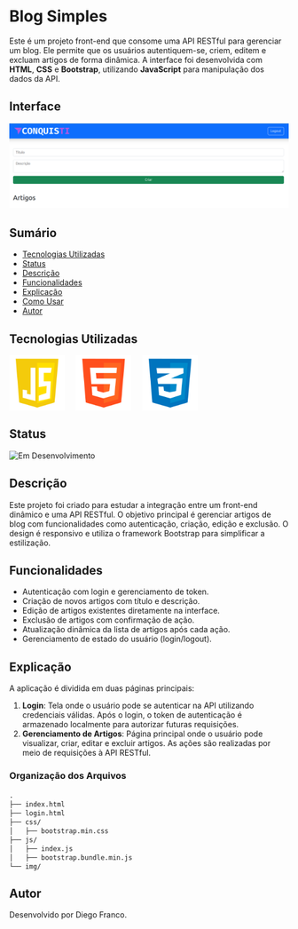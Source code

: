 # Blog Simples

Este é um projeto front-end que consome uma API RESTful para gerenciar um blog. Ele permite que os usuários autentiquem-se, criem, editem e excluam artigos de forma dinâmica. A interface foi desenvolvida com **HTML**, **CSS** e **Bootstrap**, utilizando **JavaScript** para manipulação dos dados da API.

## Interface

<div align="center">
  <img src="images/logo.png" alt="Imagem do Projeto" width="900">
</div>

## Sumário

- [Tecnologias Utilizadas](#tecnologias-utilizadas)
- [Status](#status)
- [Descrição](#descrição)
- [Funcionalidades](#funcionalidades)
- [Explicação](#explicação)
- [Como Usar](#como-usar)
- [Autor](#autor)

## Tecnologias Utilizadas

<div style="display: flex; flex-direction: row;">
  <div style="margin-right: 20px; display: flex; justify-content: flex-start;">
    <img src="images/js.png" alt="Logo JavaScript" width="100"/>
  </div>
  <div style="margin-right: 20px; display: flex; justify-content: flex-start;">
    <img src="images/html.png" alt="Logo HTML" width="100"/>
  </div>
  <div style="margin-right: 20px; display: flex; justify-content: flex-start;">
    <img src="images/css.png" alt="Logo CSS" width="100"/>
  </div>
</div>

## Status

![Em Desenvolvimento](http://img.shields.io/static/v1?label=STATUS&message=EM%20DESENVOLVIMENTO&color=RED&style=for-the-badge)

## Descrição

Este projeto foi criado para estudar a integração entre um front-end dinâmico e uma API RESTful. O objetivo principal é gerenciar artigos de blog com funcionalidades como autenticação, criação, edição e exclusão. O design é responsivo e utiliza o framework Bootstrap para simplificar a estilização.

## Funcionalidades

- Autenticação com login e gerenciamento de token.
- Criação de novos artigos com título e descrição.
- Edição de artigos existentes diretamente na interface.
- Exclusão de artigos com confirmação de ação.
- Atualização dinâmica da lista de artigos após cada ação.
- Gerenciamento de estado do usuário (login/logout).

## Explicação

A aplicação é dividida em duas páginas principais:

1. **Login**: Tela onde o usuário pode se autenticar na API utilizando credenciais válidas. Após o login, o token de autenticação é armazenado localmente para autorizar futuras requisições.
2. **Gerenciamento de Artigos**: Página principal onde o usuário pode visualizar, criar, editar e excluir artigos. As ações são realizadas por meio de requisições à API RESTful.

### Organização dos Arquivos

```plaintext
.
├── index.html
├── login.html
├── css/
│   ├── bootstrap.min.css
├── js/
│   ├── index.js
│   ├── bootstrap.bundle.min.js
└── img/
```

<!-- Usuario teste
teste@example.com
123456 -->

## Autor

Desenvolvido por Diego Franco.

<!--

5 Dicas para Melhorar o Desempenho de seu Código em JavaScript

Escrever código JavaScript eficiente é essencial para garantir uma boa performance em suas aplicações. Aqui estão cinco dicas práticas: 1) Use let e const adequadamente para evitar problemas com variáveis globais. 2) Reduza a complexidade utilizando funções puras e evitando loops desnecessários. 3) Prefira métodos como map, filter e reduce para manipular arrays de forma funcional. 4) Minimize manipulações diretas no DOM, pois elas podem ser custosas. 5) Use ferramentas como Webpack para otimizar seu código. Aplique essas práticas e veja sua aplicação rodar de forma mais eficiente!

---

O Que São APIs RESTful e Por Que Usá-las?

APIs RESTful são interfaces que permitem a comunicação entre diferentes sistemas usando os princípios REST (Representational State Transfer). Elas são amplamente utilizadas para conectar aplicativos front-end e back-end de maneira eficiente. Uma API bem construída segue práticas como usar verbos HTTP corretamente, organizar endpoints de forma intuitiva e retornar respostas claras e concisas. Se você está desenvolvendo sistemas modernos, entender e implementar APIs RESTful é essencial para criar aplicações escaláveis e modulares.

---

Como Escolher o Melhor Framework Front-End?

A escolha do framework front-end certo pode ser um desafio para desenvolvedores. React, Angular e Vue.js são os mais populares, mas cada um tem características distintas. React é ideal para projetos que exigem flexibilidade e alta personalização. Angular oferece uma solução completa, incluindo ferramentas para desenvolvimento de ponta a ponta. Vue.js é leve, fácil de aprender e perfeito para iniciantes. Antes de decidir, avalie o escopo do projeto, o tamanho da equipe e o nível de experiência em JavaScript. A escolha certa pode acelerar o desenvolvimento e melhorar a manutenção do código.

---

Introdução ao Git: Controle de Versão para Equipes de Desenvolvimento

Git é uma ferramenta essencial para gerenciar versões de código em equipes de desenvolvimento. Ele permite rastrear mudanças, colaborar de forma eficaz e evitar conflitos entre programadores. Com comandos simples como git init, git add e git commit, você pode criar repositórios e gerenciar alterações locais. Para trabalho em equipe, serviços como GitHub ou GitLab facilitam a hospedagem de repositórios remotos e o uso de pull requests para revisar e integrar código. Aprender Git é um passo fundamental para qualquer programador que deseje colaborar em projetos profissionais.

-->
